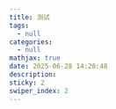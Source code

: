 ```yaml
---
title: 测试
tags:
  - null
categories:
  - null
mathjax: true
date: 2025-06-28 14:20:48
description:
sticky: 2
swiper_index: 2
---
```

